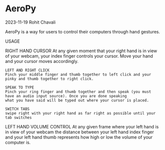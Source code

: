 # AeroPy
2023-11-19 Rohit Chavali


AeroPy is a way for users to control their computers through hand gestures. 



USAGE

RIGHT HAND
    CURSOR
    At any given moment that your right hand is in view of your webcam, your index finger controls your cursor. Move 
    your hand and your cursor moves accordingly. 
    
    LEFT AND RIGHT CLICK
    Pinch your middle finger and thumb together to left click and your pinky and thumb together to right click. 
    
    SPEAK TO TYPE
    Pinch your ring finger and thumb together and then speak (you must have an audio input source). Once you are done speaking 
    what you have said will be typed out where your cursor is placed. 

    SWITCH TABS
    swipe right with your right hand as far right as possible until your tab switches


LEFT HAND
  VOLUME CONTROL
  At any given frame where your left hand is in view of your webcam the distance between your left hand index finger and 
  your left hand thumb represents how high or low the volume of your computer is. 
